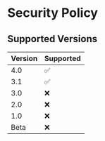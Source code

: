# Security Policy

## Supported Versions

| Version | Supported          |
| ------- | ------------------ |
| 4.0     | :white_check_mark: |
| 3.1     | :white_check_mark: |
| 3.0     | :x:                |
| 2.0     | :x:                |
| 1.0     | :x:                |
| Beta    | :x:                |
